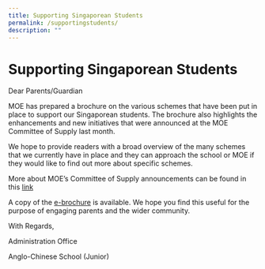 ```yaml
---
title: Supporting Singaporean Students
permalink: /supportingstudents/
description: ""
---
```

Supporting Singaporean Students
===============================

Dear Parents/Guardian

MOE has prepared a brochure on the various schemes that have been put in place to support our Singaporean students. The brochure also highlights the enhancements and new initiatives that were announced at the MOE Committee of Supply last month.

We hope to provide readers with a broad overview of the many schemes that we currently have in place and they can approach the school or MOE if they would like to find out more about specific schemes.

More about MOE’s Committee of Supply announcements can be found in this [link](http://www.moe.gov.sg/committee-of-supply-debate/)

A copy of the [e-brochure](http://acsj.moe.edu.sg/docs/internal_pages/our_school/supporting_singaporean_students/English%20Brochure%202012%20%28L%29.pdf) is available. We hope you find this useful for the purpose of engaging parents and the wider community.

With Regards,

Administration Office

Anglo-Chinese School (Junior)
